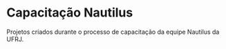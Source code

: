 # Capacitação Nautilus
Projetos criados durante o processo de capacitação da equipe Nautilus da UFRJ.
